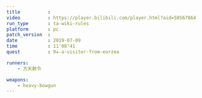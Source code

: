 ```yaml
---
title          :
video          : https://player.bilibili.com/player.html?aid=58567864
run_type       : ta-wiki-rules
platform       : pc
patch_version  : 
date           : 2019-07-09
time           : 11'08"41
quest          : 9★-a-visitor-from-eorzea

runners:
    - 方天敕令

weapons:
    - heavy-bowgun
---
```

